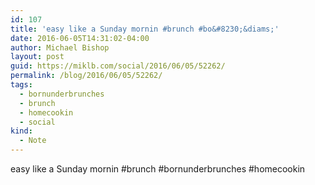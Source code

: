 ```yaml
---
id: 107
title: 'easy like a Sunday mornin #brunch #bo&#8230;&diams;'
date: 2016-06-05T14:31:02-04:00
author: Michael Bishop
layout: post
guid: https://miklb.com/social/2016/06/05/52262/
permalink: /blog/2016/06/05/52262/
tags:
  - bornunderbrunches
  - brunch
  - homecookin
  - social
kind:
  - Note
---
```

<p>easy like a Sunday mornin #brunch #bornunderbrunches #homecookin</p>